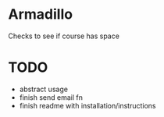 # Armadillo
Checks to see if course has space

# TODO
 - abstract usage
 - finish send email fn
 - finish readme with installation/instructions
